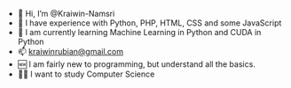 - 👋 Hi, I’m @Kraiwin-Namsri
- 🧪 I have experience with Python, PHP, HTML, CSS and some JavaScript
- 🌱 I am currently learning Machine Learning in Python and CUDA in Python
- 📫 kraiwinrubian@gmail.com
- 🆕 I am fairly new to programming, but understand all the basics.
- 👨‍🎓 I want to study Computer Science

